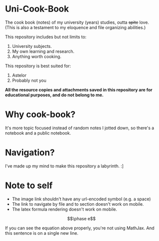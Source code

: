 # Uni-Cook-Book

The cook book (notes) of my university (years) studies, outta ~~spite~~ love. (This is also a testament to my eloquence and file organizing abilities.)

This repository includes but not limits to:

1. University subjects.
2. My own learning and research.
3. Anything worth cooking.

This repository is best suited for:

1. Astelor
2. Probably not you

**All the resource copies and attachments saved in this repository are for educational purposes, and do not belong to me.**

# Why cook-book?

It's more topic focused instead of random notes I jotted down, so there's a notebook and a public notebook. 

# Navigation?

I've made up my mind to make this repository a labyrinth. :]

# Note to self 

- The image link shouldn't have any url-encoded symbol (e.g. a space)
- The link to navigate by file and to section doesn't work on mobile.
- The latex formula rendering doesn't work on mobile.

$$\phase e$$

If you can see the equation above properly, you're not using MathJax.
And this sentence is on a single new line.